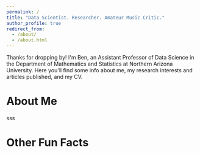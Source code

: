 ```yaml
---
permalink: /
title: "Data Scientist. Researcher. Amateur Music Critic."
author_profile: true
redirect_from: 
  - /about/
  - /about.html
---
```


Thanks for dropping by! I'm Ben, an Assistant Professor of Data Science in the Department of Mathematics and Statistics at Northern Arizona University. Here you'll find some info about me, my research interests and articles published, and my CV.

About Me
======
sss

Other Fun Facts
======
